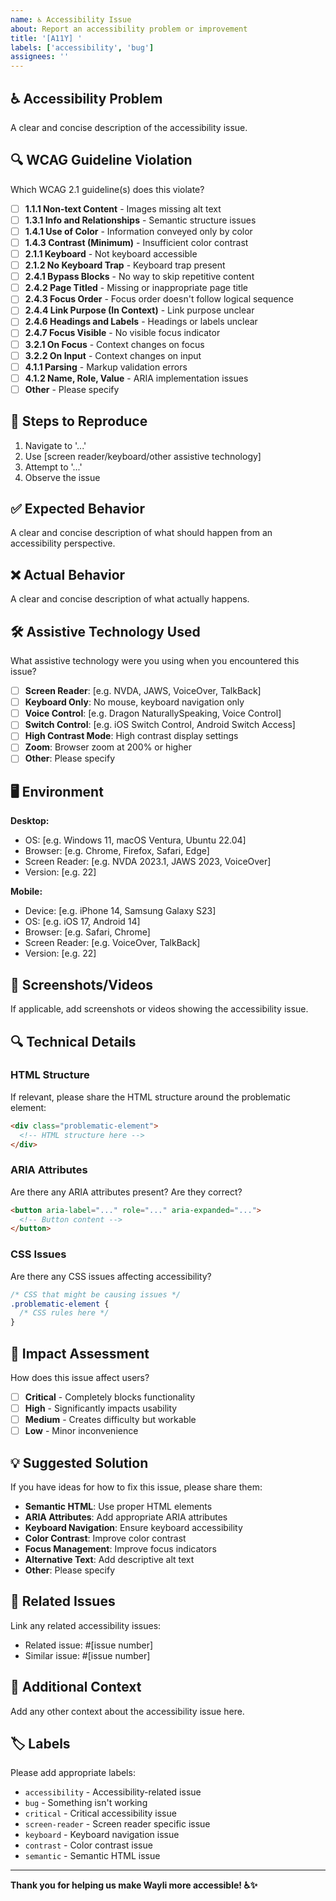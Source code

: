 ```yaml
---
name: ♿ Accessibility Issue
about: Report an accessibility problem or improvement
title: '[A11Y] '
labels: ['accessibility', 'bug']
assignees: ''
---
```


## ♿ Accessibility Problem

A clear and concise description of the accessibility issue.

## 🔍 WCAG Guideline Violation

Which WCAG 2.1 guideline(s) does this violate?

- [ ] **1.1.1 Non-text Content** - Images missing alt text
- [ ] **1.3.1 Info and Relationships** - Semantic structure issues
- [ ] **1.4.1 Use of Color** - Information conveyed only by color
- [ ] **1.4.3 Contrast (Minimum)** - Insufficient color contrast
- [ ] **2.1.1 Keyboard** - Not keyboard accessible
- [ ] **2.1.2 No Keyboard Trap** - Keyboard trap present
- [ ] **2.4.1 Bypass Blocks** - No way to skip repetitive content
- [ ] **2.4.2 Page Titled** - Missing or inappropriate page title
- [ ] **2.4.3 Focus Order** - Focus order doesn't follow logical sequence
- [ ] **2.4.4 Link Purpose (In Context)** - Link purpose unclear
- [ ] **2.4.6 Headings and Labels** - Headings or labels unclear
- [ ] **2.4.7 Focus Visible** - No visible focus indicator
- [ ] **3.2.1 On Focus** - Context changes on focus
- [ ] **3.2.2 On Input** - Context changes on input
- [ ] **4.1.1 Parsing** - Markup validation errors
- [ ] **4.1.2 Name, Role, Value** - ARIA implementation issues
- [ ] **Other** - Please specify

## 🔄 Steps to Reproduce

1. Navigate to '...'
2. Use [screen reader/keyboard/other assistive technology]
3. Attempt to '...'
4. Observe the issue

## ✅ Expected Behavior

A clear and concise description of what should happen from an accessibility perspective.

## ❌ Actual Behavior

A clear and concise description of what actually happens.

## 🛠️ Assistive Technology Used

What assistive technology were you using when you encountered this issue?

- [ ] **Screen Reader**: [e.g. NVDA, JAWS, VoiceOver, TalkBack]
- [ ] **Keyboard Only**: No mouse, keyboard navigation only
- [ ] **Voice Control**: [e.g. Dragon NaturallySpeaking, Voice Control]
- [ ] **Switch Control**: [e.g. iOS Switch Control, Android Switch Access]
- [ ] **High Contrast Mode**: High contrast display settings
- [ ] **Zoom**: Browser zoom at 200% or higher
- [ ] **Other**: Please specify

## 🖥️ Environment

**Desktop:**
- OS: [e.g. Windows 11, macOS Ventura, Ubuntu 22.04]
- Browser: [e.g. Chrome, Firefox, Safari, Edge]
- Screen Reader: [e.g. NVDA 2023.1, JAWS 2023, VoiceOver]
- Version: [e.g. 22]

**Mobile:**
- Device: [e.g. iPhone 14, Samsung Galaxy S23]
- OS: [e.g. iOS 17, Android 14]
- Browser: [e.g. Safari, Chrome]
- Screen Reader: [e.g. VoiceOver, TalkBack]
- Version: [e.g. 22]

## 📸 Screenshots/Videos

If applicable, add screenshots or videos showing the accessibility issue.

## 🔍 Technical Details

### HTML Structure
If relevant, please share the HTML structure around the problematic element:

```html
<div class="problematic-element">
  <!-- HTML structure here -->
</div>
```

### ARIA Attributes
Are there any ARIA attributes present? Are they correct?

```html
<button aria-label="..." role="..." aria-expanded="...">
  <!-- Button content -->
</button>
```

### CSS Issues
Are there any CSS issues affecting accessibility?

```css
/* CSS that might be causing issues */
.problematic-element {
  /* CSS rules here */
}
```

## 🎯 Impact Assessment

How does this issue affect users?

- [ ] **Critical** - Completely blocks functionality
- [ ] **High** - Significantly impacts usability
- [ ] **Medium** - Creates difficulty but workable
- [ ] **Low** - Minor inconvenience

## 💡 Suggested Solution

If you have ideas for how to fix this issue, please share them:

- **Semantic HTML**: Use proper HTML elements
- **ARIA Attributes**: Add appropriate ARIA attributes
- **Keyboard Navigation**: Ensure keyboard accessibility
- **Color Contrast**: Improve color contrast
- **Focus Management**: Improve focus indicators
- **Alternative Text**: Add descriptive alt text
- **Other**: Please specify

## 🔗 Related Issues

Link any related accessibility issues:

- Related issue: #[issue number]
- Similar issue: #[issue number]

## 📝 Additional Context

Add any other context about the accessibility issue here.

## 🏷️ Labels

Please add appropriate labels:
- `accessibility` - Accessibility-related issue
- `bug` - Something isn't working
- `critical` - Critical accessibility issue
- `screen-reader` - Screen reader specific issue
- `keyboard` - Keyboard navigation issue
- `contrast` - Color contrast issue
- `semantic` - Semantic HTML issue

---

**Thank you for helping us make Wayli more accessible! ♿✨**